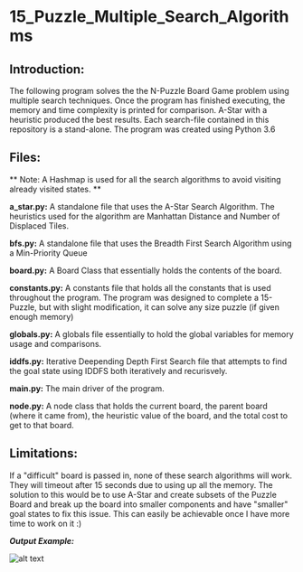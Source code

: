 # 15_Puzzle_Multiple_Search_Algorithms

## Introduction:
The following program solves the the N-Puzzle Board Game problem using multiple search techniques.
Once the program has finished executing, the memory and time complexity is printed for comparison.
A-Star with a heuristic produced the best results.
Each search-file contained in this repository is a stand-alone. 
The program was created using Python 3.6

## Files:
** Note: A Hashmap is used for all the search algorithms to avoid visiting already visited states. **

__a_star.py:__ A standalone file that uses the A-Star Search Algorithm. The heuristics used for the algorithm are Manhattan Distance and Number of Displaced Tiles.

__bfs.py:__ A standalone file that uses the Breadth First Search Algorithm using a Min-Priority Queue

__board.py:__ A Board Class that essentially holds the contents of the board.

__constants.py:__ A constants file that holds all the constants that is used throughout the program. The program was designed to complete a 15-Puzzle, but with slight modification, it can solve any size puzzle (if given enough memory)

__globals.py:__ A globals file essentially to hold the global variables for memory usage and comparisons.

__iddfs.py:__ Iterative Deepending Depth First Search file that attempts to find the goal state using IDDFS both iteratively and recurisvely.

__main.py:__ The main driver of the program.

__node.py:__ A node class that holds the current board, the parent board (where it came from), the heuristic value of the board, and the total cost to get to that board.

## Limitations:
If a "difficult" board is passed in, none of these search algorithms will work. They will timeout after 15 seconds due to using up all the memory.
The solution to this would be to use A-Star and create subsets of the Puzzle Board and break up the board into smaller components and have "smaller" goal states to fix this issue. This can easily be achievable once I have more time to work on it :)

__*Output Example:*__

![alt text](https://i.imgur.com/AdNluz3.png)

